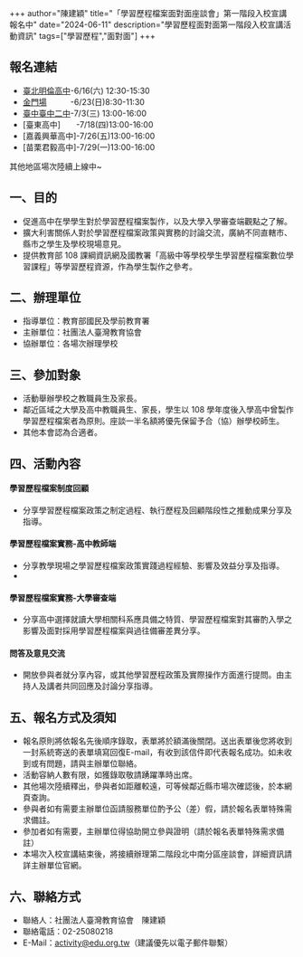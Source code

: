+++
author="陳建穎"
title="「學習歷程檔案面對面座談會」第一階段入校宣講報名中"
date="2024-06-11"
description="學習歷程面對面第一階段入校宣講活動資訊"
tags=["學習歷程","面對面"]
+++

## 報名連結

- [臺北明倫高中](https://forms.gle/eEwpoxbdYqtNJ53XA)-6/16(六) 12:30-15:30
- [金門場](https://forms.gle/v2BfVLaAnabafKEi6)　　　-6/23(日)8:30-11:30
- [臺中臺中二中](https://forms.gle/pyc78u5qV4Wxov1LA)-7/3(三) 13:00-16:00
- [臺東高中]　　-7/18(四)13:00-16:00
- [嘉義興華高中]-7/26(五)13:00-16:00
- [苗栗君毅高中]-7/29(一)13:00-16:00

其他地區場次陸續上線中~

## 一、目的

- 促進高中在學學生對於學習歷程檔案製作，以及大學入學審查端觀點之了解。  
- 擴大利害關係人對於學習歷程檔案政策與實務的討論交流，廣納不同直轄市、縣市之學生及學校現場意見。  
- 提供教育部 108 課綱資訊網及國教署「高級中等學校學生學習歷程檔案數位學習課程」等學習歷程資源，作為學生製作之參考。

## 二、辦理單位

- 指導單位：教育部國民及學前教育署
- 主辦單位：社團法人臺灣教育協會
- 協辦單位：各場次辦理學校

## 三、參加對象

- 活動舉辦學校之教職員生及家長。
- 鄰近區域之大學及高中教職員生、家長，學生以 108 學年度後入學高中曾製作學習歷程檔案者為原則。座談一半名額將優先保留予合（協）辦學校師生。
- 其他本會認為合適者。

## 四、活動內容

#### 學習歷程檔案制度回顧

- 分享學習歷程檔案政策之制定過程、執行歷程及回顧階段性之推動成果分享及指導。

#### 學習歷程檔案實務-高中教師端

- 分享教學現場之學習歷程檔案政策實踐過程經驗、影響及效益分享及指導。
- 
#### 學習歷程檔案實務-大學審查端

- 分享高中選擇就讀大學相關科系應具備之特質、學習歷程檔案對其審酌入學之影響及面對採用學習歷程檔案與過往備審差異分享。

#### 問答及意見交流

- 開放參與者就分享內容，或其他學習歷程政策及實際操作方面進行提問。由主持人及講者共同回應及討論分享指導。

## 五、報名方式及須知

- 報名原則將依報名先後順序錄取，表單將於額滿後關閉。送出表單後您將收到一封系統寄送的表單填寫回復E-mail，有收到該信件即代表報名成功。如未收到或有問題，請與主辦單位聯絡。
- 活動容納人數有限，如獲錄取敬請踴躍準時出席。
- 其他場次陸續釋出，參與者如距離較遠，可等候鄰近縣市場次確認後，於本網頁查詢。
- 參與者如有需要主辦單位函請服務單位酌予公（差）假，請於報名表單特殊需求備註。
- 參加者如有需要，主辦單位得協助開立參與證明（請於報名表單特殊需求備註）
- 本場次入校宣講結束後，將接續辦理第二階段北中南分區座談會，詳細資訊請詳主辦單位官網。

## 六、聯絡方式

- 聯絡人：社團法人臺灣教育協會　陳建穎
- 聯絡電話：02-25080218
- E-Mail：[activity@edu.org.tw](mailto:activity@edu.org.tw)（建議優先以電子郵件聯繫）
